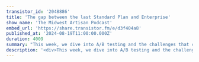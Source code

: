 ```yaml
---
transistor_id: '2048886'
title: 'The gap between the last Standard Plan and Enterprise'
show_name: 'The Midwest Artisan Podcast'
embed_url: 'https://share.transistor.fm/e/d3f404a8'
published_at: '2024-08-19T11:00:00.000Z'
duration: 4009
summary: "This week, we dive into A/B testing and the challenges that come with the jump from the highest non-enterprise plan to full enterprise. We also discuss some Laravel shop talk, sharing the tools we've been using recently. Plus, Andy introduces his new podcast idea, where he plans to interview Laravel community members and explore their unique development journeys.Podcast artwork mentioned on the show is by Robert Wade, robertcreates.comConnect with us:Andy Hinkle - X/@andyhnkDalton McCleery - X/@DaltonMcCleery\n00:00 - Intro\r\n00:19 - How's it going?\r\n01:19 - Our new podcast art cover\r\n03:32 - A/B Testing - Bring a fat wallet\r\n08:15 - The large gap between the last plan and enterprise is frustrating\r\n13:52 - Artisan's Journey - Andy's Podcast Idea\r\n28:31 - Laravel Tools\r\n39:15 - Is reusing Red Solo cups a boomer Midwest thing?\r\n41:13 - Underrated Laravel Stuff Lately\r\n52:44 - How do you retroactively sync records with third-party APIs?\r\n01:06:00 - Wrap + Outro"
description: '<div>This week, we dive into A/B testing and the challenges that come with the jump from the highest non-enterprise plan to full enterprise. We also discuss some Laravel shop talk, sharing the tools we''ve been using recently. Plus, Andy introduces his new podcast idea, where he plans to interview Laravel community members and explore their unique development journeys.<br><br>Podcast artwork mentioned on the show is by Robert Wade, robertcreates.com<br><br>Connect with us:<br>Andy Hinkle - X/<a href="https://x.com/andyhnk">@andyhnk</a><br>Dalton McCleery - X/<a href="https://x.com/DaltonMcCleery">@DaltonMcCleery</a></div>'
---
```


